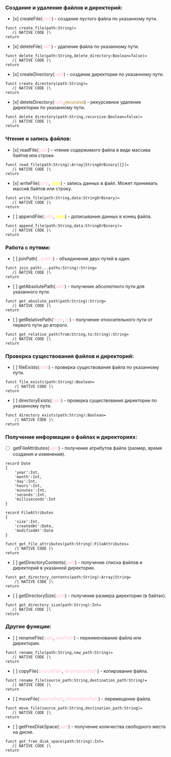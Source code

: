 ### Создание и удаление файлов и директорий:

-    [x] createFile(<span style="color:pink">path</span>) - создание пустого файла по указанному пути.

```
funct create_file(path:String)=
   /| NATIVE CODE |\
return
```

-    [x] deleteFile(<span style="color:pink">path</span>) - удаление файла по указанному пути.

```
funct delete_file(path:String,delete_directory:Boolean=false)=
   /| NATIVE CODE |\
return
```

-    [x] createDirectory(<span style="color:pink">path</span>) - создание директории по указанному пути.

```
funct create_directory(path:String)=
   /| NATIVE CODE |\
return
```

-    [x] deleteDirectory(<span style="color:pink">path</span>,<span style="color:#B28427">recursive</span>) -
     рекурсивное
     удаление директории по указанному пути.

```
funct delete_directory(path:String,recursive:Boolean=false)=
   /| NATIVE CODE |\
return
```

### Чтение и запись файлов:

-    [x] readFile(<span style="color:pink">path</span>) - чтение содержимого файла в виде массива байтов или строки.

```
funct read_file(path:String):Array|StringOrBinary[{}]=
   /| NATIVE CODE |\
return
```

-    [x] writeFile(<span style="color:pink">path</span>, <span style="color:yellow">data</span>) - запись данных в файл.
     Может принимать массив байтов или строку.

```
funct write_file(path:String,data:StringOrBinary)=
   /| NATIVE CODE |\
return
```

-    [ ] appendFile(<span style="color:pink">path</span>, <span style="color:yellow">data</span>) - дописывание данных в
     конец файла.

```
funct append_file(path:String,data:StringOrBinary)=
   /| NATIVE CODE |\
return
```

### Работа с путями:

-    [ ] joinPath(<span style="color:pink">...paths</span>) - объединение двух путей в
     один.

```
funct join_path(...paths:String):String=
   /| NATIVE CODE |\
return
```

-    [ ] getAbsolutePath(<span style="color:pink">path</span>) - получение абсолютного пути для указанного пути.

```
funct get_absolute_path(path:String):String=
   /| NATIVE CODE |\
return
```

-    [ ] getRelativePath(<span style="color:pink">from</span>, <span style="color:pink">to</span>) - получение
     относительного пути от первого пути до второго.

```
funct get_relative_path(from:String,to:String):String=
   /| NATIVE CODE |\
return
```

### Проверка существования файлов и директорий:

-    [ ] fileExists(<span style="color:pink">path</span>) - проверка существования файла по указанному пути.

```
funct file_exists(path:String):Boolean=
	/| NATIVE CODE |\
return
```

-    [ ] directoryExists(<span style="color:pink">path</span>) - проверка существования директории по указанному пути.

```
funct directory_exists(path:String):Boolean=
    /| NATIVE CODE |\
return
```

### Получение информации о файлах и директориях:

-   [ ] getFileAttributes(<span style="color:pink">path</span>) - получение атрибутов файла (размер, время создания и
    изменения).

```
record Date
{
	'year':Int,
	'month':Int,
	'day':Int,
	'hours':Int,
	'minutes':Int,
	'seconds':Int,
	'milliseconds':Int
}

record FileAttributes
{
	'size':Int,
	'createdAt':Date,
	'modifiedAt':Date
}

funct get_file_attributes(path:String):FileAttributes=
	/| NATIVE CODE |\
return
```

-    [ ] getDirectoryContents(<span style="color:pink">path</span>) - получение списка файлов и директорий в указанной
     директории.

```
funct get_directory_contents(path:String):Array|String=
    /| NATIVE CODE |\
return
```

-    [ ] getDirectorySize(<span style="color:pink">path</span>) - получение размера директории (в байтах).

```
funct get_directory_size(path:String):Int=
   /| NATIVE CODE |\
return
```

### Другие функции:

-    [ ] renameFile(<span style="color:pink">path</span>, <span style="color:pink">newPath</span>) - переименование
     файла
     или директории.

```
funct rename_file(path:String,new_path:String)=
   /| NATIVE CODE |\
return
```

-    [ ] copyFile(<span style="color:pink">sourcePath</span>, <span style="color:pink">destinationPath</span>) -
     копирование файла.

```
funct rename_file(source_path:String,destination_path:String)=
   /| NATIVE CODE |\
return
```

-    [ ] moveFile(<span style="color:pink">sourcePath</span>, <span style="color:pink">destinationPath</span>) -
     перемещение файла.

```
funct move_file(source_path:String,destination_path:String)=
   /| NATIVE CODE |\
return
```

-    [ ] getFreeDiskSpace(<span style="color:pink">path</span>) - получение количества свободного места на диске.

```
funct get_free_disk_space(path:String):Int=
   /| NATIVE CODE |\
return
```